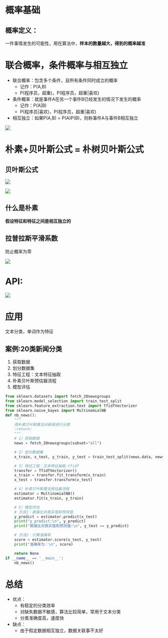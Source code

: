 # 概率基础

## 概率定义：

一件事情发生的可能性，用在算法中，**样本的数量越大，得到的概率越准**

# 联合概率，条件概率与相互独立

- 联合概率：包含多个条件，且所有条件同时成立的概率
  - 记作：P(A,B)
  - P(程序员，超重)，P(程序员，超重|喜欢)
- 条件概率：就是事件A在另一个事件B已经发生的情况下发生的概率
  - 记作：P(A|B)
  - P(程序员|喜欢)，P(程序员，超重|喜欢)
- 相互独立：如果P(A,B) = P(A)P(B)，则称事件A与事件B相互独立

![](http://img.wangzun233.top/%E9%BB%91%E9%A9%AC%E6%9C%BA%E5%99%A8%E5%AD%A6%E4%B9%A020.png)

# 朴素+贝叶斯公式 = 朴树贝叶斯公式

## 贝叶斯公式

![](http://img.wangzun233.top/%E9%BB%91%E9%A9%AC%E6%9C%BA%E5%99%A8%E5%AD%A6%E4%B9%A021.png)

![](http://img.wangzun233.top/%E9%BB%91%E9%A9%AC%E6%9C%BA%E5%99%A8%E5%AD%A6%E4%B9%A007_3.png)

## 什么是朴素

**假设特征和特征之间是相互独立的**

## 拉普拉斯平滑系数

防止概率为零

![](http://img.wangzun233.top/%E9%BB%91%E9%A9%AC%E6%9C%BA%E5%99%A8%E5%AD%A6%E4%B9%A007_4.png)

# API:

![](http://img.wangzun233.top/%E9%BB%91%E9%A9%AC%E6%9C%BA%E5%99%A8%E5%AD%A6%E4%B9%A007_5.png)

# 应用

文本分类，单词作为特征

## 案例:20类新闻分类

1. 获取数据
2. 划分数据集
3. 特征工程：文本特征抽取
4. 朴素贝叶斯预估器流程
5. 模型评估

```python
from sklearn.datasets import fetch_20newsgroups
from sklearn.model_selection import train_test_split
from sklearn.feature_extraction.text import TfidfVectorizer
from sklearn.naive_bayes import MultinomialNB
def nb_news():
    """
    用朴素贝叶斯算法对新闻进行分类
    :return:
    """
    # 1）获取数据
    news = fetch_20newsgroups(subset="all")

    # 2）划分数据集
    x_train, x_test, y_train, y_test = train_test_split(news.data, news.target)

    # 3）特征工程：文本特征抽取-tfidf
    transfer = TfidfVectorizer()
    x_train = transfer.fit_transform(x_train)
    x_test = transfer.transform(x_test)

    # 4）朴素贝叶斯算法预估器流程
    estimator = MultinomialNB()
    estimator.fit(x_train, y_train)

    # 5）模型评估
    # 方法1：直接比对真实值和预测值
    y_predict = estimator.predict(x_test)
    print("y_predict:\n", y_predict)
    print("直接比对真实值和预测值:\n", y_test == y_predict)

    # 方法2：计算准确率
    score = estimator.score(x_test, y_test)
    print("准确率为：\n", score)

    return None
if __name__ == '__main__':
    nb_news()


```



# 总结

- 优点：
  - 有稳定的分类效率
  - 对缺失数据不敏感，算法比较简单，常用于文本分类
  - 分类准确度高，速度快
- 缺点：
  - 由于假定数据相互独立，数据关联事不太好